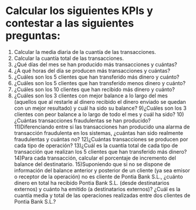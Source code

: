 # Calcular los siguientes KPIs y contestar a las siguientes preguntas:

1) Calcular la media diaria de la cuantía de las transacciones.
2) Calcular la cuantía total de las transacciones.
3) ¿Qué días del mes se han producido más transacciones y cuántas?
4) ¿A qué horas del día se producen más transacciones y cuántas?
5) ¿Cuáles son los 5 clientes que han transferido más dinero y cuánto?
6) ¿Cuáles son los 5 clientes que han transferido menos dinero y cuánto?
7) ¿Cuáles son los 10 clientes que han recibido más dinero y cuánto?
8) ¿Cuáles son los 3 clientes con mejor balance a lo largo del mes (aquellos que al restarle
al dinero recibido el dinero enviado se quedan con un mejor resultado) y cuál ha sido
su balance?
9)¿Cuáles son los 3 clientes con peor balance a lo largo de todo el mes y cuál ha sido?
10)¿Cuántas transacciones fraudulentas se han producido?
11)Diferenciando entre si las transacciones han producido una alarma de transacción
fraudulenta en los sistemas, ¿cuántas han sido realmente fraudulentas y cuántas no?
12)¿Cuántas transacciones se producen por cada tipo de operación?
13)¿Cuál es la cuantía total de cada tipo de transacción que realizan los 5 clientes que han
transferido más dinero?
14)Para cada transacción, calcular el porcentaje de incremento del balance del destinatario.
15)Suponiendo que si no se dispone de información del balance anterior y posterior de un
cliente (ya sea emisor o receptor de la operación) no es cliente de Pontia Bank S.L.,
¿cuánto dinero en total ha recibido Pontia Bank S.L. (desde destinatarios externos) y
cuánto ha emitido (a destinatarios externos)? ¿Cuál es la cuantía media y total de las
operaciones realizadas entre dos clientes de Pontia Bank S.L.?
